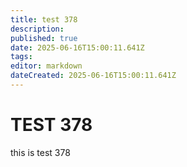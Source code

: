 ```yaml
---
title: test 378
description: 
published: true
date: 2025-06-16T15:00:11.641Z
tags: 
editor: markdown
dateCreated: 2025-06-16T15:00:11.641Z
---
```


# TEST 378
this is test 378
